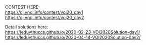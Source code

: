 CONTEST HERE:<br/>
https://oj.vnoi.info/contest/voi20_day1<br/>
https://oj.vnoi.info/contest/voi20_day2

Detail solutions here:<br/>
https://leduythuccs.github.io/2020-02-23-VOI2020Solution-day1/<br/>
https://leduythuccs.github.io/2020-04-14-VOI2020Solution-day2/
